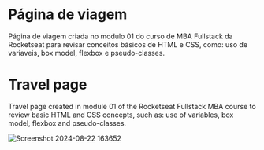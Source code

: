 <h1>Página de viagem</h1>

<p> Página de viagem criada no modulo 01 do curso de MBA Fullstack da Rocketseat para revisar conceitos básicos de HTML e CSS, como: uso de variaveis, box model, flexbox e pseudo-classes.</p>

<h1>Travel page</h1>

<p> Travel page created in module 01 of the Rocketseat Fullstack MBA course to review basic HTML and CSS concepts, such as: use of variables, box model, flexbox and pseudo-classes.</p>

![Screenshot 2024-08-22 163652](https://github.com/user-attachments/assets/250e0d7c-8c8e-4f0d-9df1-be5b2dc5aec1)
